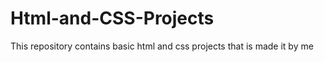 # Html-and-CSS-Projects
This repository contains basic html and css projects that is made it by me 
